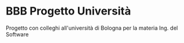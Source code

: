 # BBB Progetto Università
Progetto con colleghi all'università di Bologna per la materia Ing. del Software
